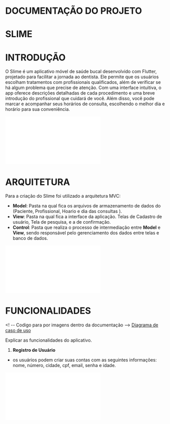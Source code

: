 # DOCUMENTAÇÃO DO PROJETO

# SLIME

# INTRODUÇÃO

  O Slime é um aplicativo móvel de saúde bucal desenvolvido com Flutter, projetado para facilitar a jornada ao dentista. Ele permite que os usuários escolham tratamentos com profissionais qualificados, além de verificar se há algum problema que precise de atenção. Com uma interface intuitiva, o app oferece descrições detalhadas de cada procedimento e uma breve introdução do profissional que cuidará de você. Além disso, você pode marcar e acompanhar seus horários de consulta, escolhendo o melhor dia e horário para sua conveniência.

 ![Saiba Mais](REDEORTO/docs/Introducao.md)

# ARQUITETURA
 
 Para a criação do Slime foi utilizado a arquitetura MVC:

 - **Model**: Pasta na qual fica os arquivos de 
 armazenamento de dados do (Paciente, Profissional, Hoario e dia das consultas ).
 - **View**: Pasta na qual fica a interface da aplicação. Telas de Cadastro de usuário,
 Tela de pesquisa, e a de confirmação.
 - **Control**: Pasta que realiza o processo de intermediação entre **Model** e **View**, sendo
 responsável pelo gerenciamento dos dados entre telas e banco de dados. 
 
 ![Saiba Mais](REDEORTO/docs/Arquitetura.md)

# FUNCIONALIDADES

 <! -- Codigo para por imagens dentro da documentação -->
 [Diagrama de caso de uso](docs/DiagramaDeCasoDeUso1.png)
 
 Explicar as funcionalidades do aplicativo.
 
 1. **Registro de Usuário**
  - os usuários podem criar suas contas com as seguintes informações: nome, número, cidade,
  cpf, email, senha e idade.

  ![Saiba Mais](REDEORTO/docs/Funcionalidade.md)

   